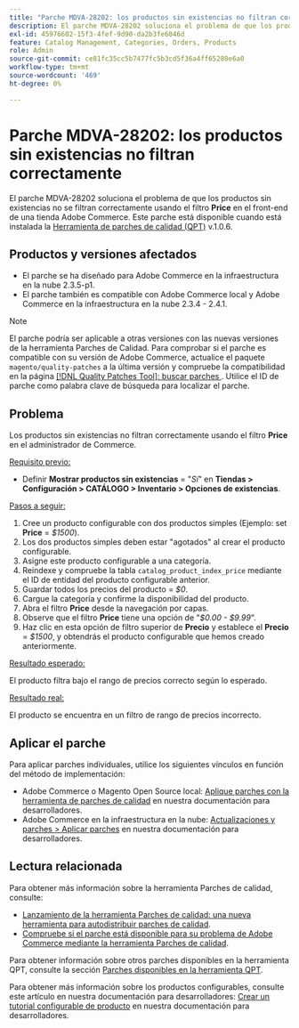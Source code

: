 ```yaml
---
title: "Parche MDVA-28202: los productos sin existencias no filtran correctamente"
description: El parche MDVA-28202 soluciona el problema de que los productos sin existencias no se filtran correctamente mediante el filtro **Precio** en el front-end de una tienda Adobe Commerce. Este parche está disponible cuando está instalada la [Quality Patches Tool (QPT)](https://devdocs.magento.com/guides/v2.4/comp-mgr/patching.html#mqp) v.1.0.6.
exl-id: 45976602-15f3-4fef-9d90-da2b3fe6046d
feature: Catalog Management, Categories, Orders, Products
role: Admin
source-git-commit: ce81fc35cc5b7477fc5b3cd5f36a4ff65280e6a0
workflow-type: tm+mt
source-wordcount: '469'
ht-degree: 0%

---
```


# Parche MDVA-28202: los productos sin existencias no filtran correctamente

El parche MDVA-28202 soluciona el problema de que los productos sin existencias no se filtran correctamente usando el filtro **Price** en el front-end de una tienda Adobe Commerce. Este parche está disponible cuando está instalada la [Herramienta de parches de calidad (QPT)](https://devdocs.magento.com/guides/v2.4/comp-mgr/patching.html#mqp) v.1.0.6.

## Productos y versiones afectados

* El parche se ha diseñado para Adobe Commerce en la infraestructura en la nube 2.3.5-p1.
* El parche también es compatible con Adobe Commerce local y Adobe Commerce en la infraestructura en la nube 2.3.4 - 2.4.1.

>[!NOTE]
>
>El parche podría ser aplicable a otras versiones con las nuevas versiones de la herramienta Parches de Calidad. Para comprobar si el parche es compatible con su versión de Adobe Commerce, actualice el paquete `magento/quality-patches` a la última versión y compruebe la compatibilidad en la página [[!DNL Quality Patches Tool]: buscar parches ](https://devdocs.magento.com/quality-patches/tool.html#patch-grid). Utilice el ID de parche como palabra clave de búsqueda para localizar el parche.

## Problema

Los productos sin existencias no filtran correctamente usando el filtro **Price** en el administrador de Commerce.

<u>Requisito previo:</u>

* Definir **Mostrar productos sin existencias** = &quot;*Sí*&quot; en **Tiendas > Configuración > CATÁLOGO > Inventario > Opciones de existencias**.

<u>Pasos a seguir:</u>

1. Cree un producto configurable con dos productos simples (Ejemplo: set **Price** = *$1500*).
1. Los dos productos simples deben estar &quot;agotados&quot; al crear el producto configurable.
1. Asigne este producto configurable a una categoría.
1. Reindexe y compruebe la tabla `catalog_product_index_price` mediante el ID de entidad del producto configurable anterior.
1. Guardar todos los precios del producto = *$0*.
1. Cargue la categoría y confirme la disponibilidad del producto.
1. Abra el filtro **Price** desde la navegación por capas.
1. Observe que el filtro **Price** tiene una opción de &quot;*$0.00 - $9.99*&quot;.
1. Haz clic en esta opción de filtro superior de **Precio** y establece el **Precio** = *$1500*, y obtendrás el producto configurable que hemos creado anteriormente.

<u>Resultado esperado:</u>

El producto filtra bajo el rango de precios correcto según lo esperado.

<u>Resultado real:</u>

El producto se encuentra en un filtro de rango de precios incorrecto.

## Aplicar el parche

Para aplicar parches individuales, utilice los siguientes vínculos en función del método de implementación:

* Adobe Commerce o Magento Open Source local: [Aplique parches con la herramienta de parches de calidad](https://devdocs.magento.com/guides/v2.4/comp-mgr/patching/mqp.html) en nuestra documentación para desarrolladores.
* Adobe Commerce en la infraestructura en la nube: [Actualizaciones y parches > Aplicar parches](https://devdocs.magento.com/cloud/project/project-patch.html) en nuestra documentación para desarrolladores.

## Lectura relacionada

Para obtener más información sobre la herramienta Parches de calidad, consulte:

* [Lanzamiento de la herramienta Parches de calidad: una nueva herramienta para autodistribuir parches de calidad](/help/announcements/adobe-commerce-announcements/magento-quality-patches-released-new-tool-to-self-serve-quality-patches.md).
* [Compruebe si el parche está disponible para su problema de Adobe Commerce mediante la herramienta Parches de calidad](/help/support-tools/patches-available-in-qpt-tool/check-patch-for-magento-issue-with-magento-quality-patches.md).

Para obtener información sobre otros parches disponibles en la herramienta QPT, consulte la sección [Parches disponibles en la herramienta QPT](https://support.magento.com/hc/en-us/sections/360010506631-Patches-available-in-QPT-tool-).

Para obtener más información sobre los productos configurables, consulte este artículo en nuestra documentación para desarrolladores: [Crear un tutorial configurable de producto](https://devdocs.magento.com/guides/v2.4/rest/tutorials/configurable-product/config-product-intro.html) en nuestra documentación para desarrolladores.
